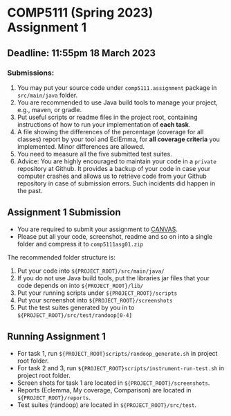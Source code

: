 # COMP5111 (Spring 2023) Assignment 1

## Deadline: 11:55pm 18 March 2023


### Submissions:
1. You may put your source code under `comp5111.assignment` package in `src/main/java` folder.
2. You are recommended to use Java build tools to manage your project, e.g., maven, or gradle.
3. Put useful scripts or readme files in the project root, containing instructions of how to run your implementation of **each task**.
4. A file showing the differences of the percentage (coverage for all classes) report by your tool and EclEmma, for **all coverage criteria** you implemented. Minor differences are allowed.
5. You need to measure all the five submitted test suites.
6. Advice: You are highly encouraged to maintain your code in a `private` repository at Github. It provides a backup of your code in case your computer crashes and allows us to retrieve code from your Github repository in case of submission errors. Such incidents did happen in the past.

## Assignment 1 Submission

- You are required to submit your assignment to [CANVAS](https://canvas.ust.hk/courses/47981/assignments).
- Please put all your code, screenshot, readme and so on into a single folder and compress it to `comp5111asg01.zip`

The recommended folder structure is:

1. Put your code into `${PROJECT_ROOT}/src/main/java/`
2. If you do not use Java build tools, put the libraries jar files that your code depends on into `${PROJECT_ROOT}/lib/`
3. Put your running scripts under `${PROJECT_ROOT}/scripts`
4. Put your screenshot into `${PROJECT_ROOT}/screenshots`
5. Put the test suites generated by you in to `${PROJECT_ROOT}/src/test/randoop[0-4]`

## Running Assignment 1

- For task 1, run `${PROJECT_ROOT}scripts/randoop_generate.sh` in project root folder.
- For task 2 and 3, run `${PROJECT_ROOT}scripts/instrument-run-test.sh` in project root folder.
- Screen shots for task 1 are located in `${PROJECT_ROOT}/screenshots`.
- Reports (Eclemma, My coverage, Comparison) are located in `${PROJECT_ROOT}/reports`.
- Test suites (randoop) are located in `${PROJECT_ROOT}/src/test`.